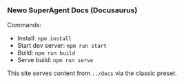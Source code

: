 ### Newo SuperAgent Docs (Docusaurus)

Commands:

- Install: `npm install`
- Start dev server: `npm run start`
- Build: `npm run build`
- Serve build: `npm run serve`

This site serves content from `../docs` via the classic preset.
